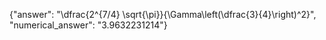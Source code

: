 {"answer": "\\dfrac{2^{7/4} \\sqrt{\\pi}}{\\Gamma\\left(\\dfrac{3}{4}\\right)^2}", "numerical_answer": "3.9632231214"}